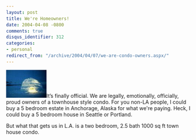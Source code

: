 ```yaml
---
layout: post
title: We're Homeowners!
date: 2004-04-08 -0800
comments: true
disqus_identifier: 312
categories:
- personal
redirect_from: "/archive/2004/04/07/we-are-condo-owners.aspx/"
---
```


![](/images/igloo.jpg)It’s finally official. We are legally,
emotionally, officially, proud owners of a townhouse style condo. For
you non-LA people, I could buy a 5 bedroom estate in Anchorage, Alaska
for what we're paying. Heck, I could buy a 5 bedroom house in Seattle or
Portland.

But what that gets us in L.A. is a two bedroom, 2.5 bath 1000 sq ft town
house condo.

